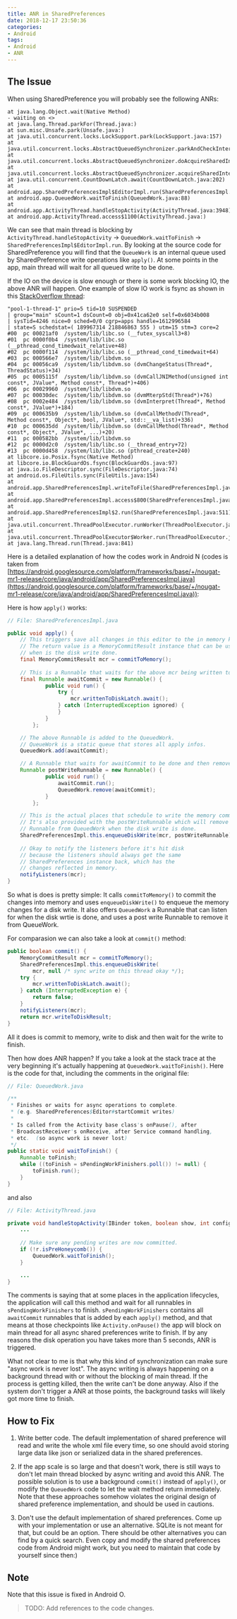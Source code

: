 ```yaml
---
title: ANR in SharedPreferences
date: 2018-12-17 23:50:36
categories:
- Android
tags: 
- Android
- ANR
---
```


## The Issue
When using SharedPreference you will probably see the following ANRs:

```
at java.lang.Object.wait(Native Method)
- waiting on <>
at java.lang.Thread.parkFor(Thread.java:)
at sun.misc.Unsafe.park(Unsafe.java:)
at java.util.concurrent.locks.LockSupport.park(LockSupport.java:157)
at java.util.concurrent.locks.AbstractQueuedSynchronizer.parkAndCheckInterrupt(AbstractQueuedSynchronizer.java:813)
at java.util.concurrent.locks.AbstractQueuedSynchronizer.doAcquireSharedInterruptibly(AbstractQueuedSynchronizer.java:973)
at java.util.concurrent.locks.AbstractQueuedSynchronizer.acquireSharedInterruptibly(AbstractQueuedSynchronizer.java:1281)
at java.util.concurrent.CountDownLatch.await(CountDownLatch.java:202)
at android.app.SharedPreferencesImpl$EditorImpl.run(SharedPreferencesImpl.java:363)
at android.app.QueuedWork.waitToFinish(QueuedWork.java:88)
at android.app.ActivityThread.handleStopActivity(ActivityThread.java:3948)
at android.app.ActivityThread.access$1100(ActivityThread.java:)
```

We can see that main thread is blocking by `ActivityThread.handleStopActivity` -> `QueuedWork.waitToFinish` -> `SharedPreferencesImpl$EditorImpl.run`. By looking at the source code for SharedPreference you will find that the `QueueWork` is an internal queue used by SharedPreference write operations like `apply()`. At some points in the app, main thread will wait for all queued write to be done.

<!-- more -->

If the IO on the device is slow enough or there is some work blocking IO, the above ANR will happen. One example of slow IO work is fsync as shown in this [StackOverflow thread](https://stackoverflow.com/questions/36905415/how-to-analyze-anr-in-sharedpreferences):

```
"pool-1-thread-1" prio=5 tid=10 SUSPENDED
| group="main" sCount=1 dsCount=0 obj=0x41ca62e0 self=0x6034b008
| sysTid=4246 nice=0 sched=0/0 cgrp=apps handle=1612996584
| state=S schedstat=( 189967314 218846863 555 ) utm=15 stm=3 core=2
#00  pc 00021af0  /system/lib/libc.so (__futex_syscall3+8)
#01  pc 0000f0b4  /system/lib/libc.so (__pthread_cond_timedwait_relative+48)
#02  pc 0000f114  /system/lib/libc.so (__pthread_cond_timedwait+64)
#03  pc 000566e7  /system/lib/libdvm.so
#04  pc 00056ca9  /system/lib/libdvm.so (dvmChangeStatus(Thread*, ThreadStatus)+34)
#05  pc 0005115f  /system/lib/libdvm.so (dvmCallJNIMethod(unsigned int const*, JValue*, Method const*, Thread*)+406)
#06  pc 00029960  /system/lib/libdvm.so
#07  pc 00030dec  /system/lib/libdvm.so (dvmMterpStd(Thread*)+76)
#08  pc 0002e484  /system/lib/libdvm.so (dvmInterpret(Thread*, Method const*, JValue*)+184)
#09  pc 000635b9  /system/lib/libdvm.so (dvmCallMethodV(Thread*, Method const*, Object*, bool, JValue*, std::__va_list)+336)
#10  pc 000635dd  /system/lib/libdvm.so (dvmCallMethod(Thread*, Method const*, Object*, JValue*, ...)+20)
#11  pc 000582bb  /system/lib/libdvm.so
#12  pc 0000d2c0  /system/lib/libc.so (__thread_entry+72)
#13  pc 0000d458  /system/lib/libc.so (pthread_create+240)
at libcore.io.Posix.fsync(Native Method)
at libcore.io.BlockGuardOs.fsync(BlockGuardOs.java:97)
at java.io.FileDescriptor.sync(FileDescriptor.java:74)
at android.os.FileUtils.sync(FileUtils.java:154)
at android.app.SharedPreferencesImpl.writeToFile(SharedPreferencesImpl.java:597)
at android.app.SharedPreferencesImpl.access$800(SharedPreferencesImpl.java:52)
at android.app.SharedPreferencesImpl$2.run(SharedPreferencesImpl.java:511)
at java.util.concurrent.ThreadPoolExecutor.runWorker(ThreadPoolExecutor.java:1112)
at java.util.concurrent.ThreadPoolExecutor$Worker.run(ThreadPoolExecutor.java:587)
at java.lang.Thread.run(Thread.java:841)
```

Here is a detailed explanation of how the codes work in Android N (codes is taken from [https://android.googlesource.com/platform/frameworks/base/+/nougat-mr1-release/core/java/android/app/SharedPreferencesImpl.java](https://android.googlesource.com/platform/frameworks/base/+/nougat-mr1-release/core/java/android/app/SharedPreferencesImpl.java)):

Here is how `apply()` works:

```java
// File: SharedPreferencesImpl.java

public void apply() {
    // This triggers save all changes in this editor to the in memory key-value map.
    // The return value is a MemoryCommitResult instance that can be used to listen for
    // when is the disk write done.
    final MemoryCommitResult mcr = commitToMemory();
    
    // This is a Runnable that waits for the above mcr being written to disk.
    final Runnable awaitCommit = new Runnable() {
            public void run() {
                try {
                    mcr.writtenToDiskLatch.await();
                } catch (InterruptedException ignored) {
                }
            }
        };

    // The above Runnable is added to the QueuedWork.
    // QueueWork is a static queue that stores all apply infos.
    QueuedWork.add(awaitCommit);

    // A Runnable that waits for awaitCommit to be done and then remove it from QueuedWork.
    Runnable postWriteRunnable = new Runnable() {
            public void run() {
                awaitCommit.run();
                QueuedWork.remove(awaitCommit);
            }
        };

    // This is the actual places that schedule to write the memory commit result to disk.
    // It's also provided with the postWriteRunnable which will remove the awaitCommit
    // Runnable from QueuedWork when the disk write is done.
    SharedPreferencesImpl.this.enqueueDiskWrite(mcr, postWriteRunnable);
    
    // Okay to notify the listeners before it's hit disk
    // because the listeners should always get the same
    // SharedPreferences instance back, which has the
    // changes reflected in memory.
    notifyListeners(mcr);
}
```

So what is does is pretty simple: It calls `commitToMemory()` to commit the changes into memory and uses `enqueueDiskWrite()` to enqueue the memory changes for a disk write. It also offers `QueuedWork` a Runnable that can listen for when the disk wrtie is done, and uses a post write Runnable to remove it from QueueWork.

For comparasion we can also take a look at `commit()` method:

```java
public boolean commit() {
	MemoryCommitResult mcr = commitToMemory();
	SharedPreferencesImpl.this.enqueueDiskWrite(
		mcr, null /* sync write on this thread okay */);
	try {
		mcr.writtenToDiskLatch.await();
	} catch (InterruptedException e) {
		return false;
	}
	notifyListeners(mcr);
	return mcr.writeToDiskResult;
}
```

All it does is commit to memory, write to disk and then wait for the write to finish.

Then how does ANR happen? If you take a look at the stack trace at the very beginning it's actually happening at `QueuedWork.waitToFinish()`. Here is the code for that, including the comments in the original file:

```java
// File: QueuedWork.java

/**
 * Finishes or waits for async operations to complete.
 * (e.g. SharedPreferences$Editor#startCommit writes)
 *
 * Is called from the Activity base class's onPause(), after
 * BroadcastReceiver's onReceive, after Service command handling,
 * etc.  (so async work is never lost)
 */
public static void waitToFinish() {
	Runnable toFinish;
	while ((toFinish = sPendingWorkFinishers.poll()) != null) {
		toFinish.run();
	}
}
```

and also

```java
// File: ActivityThread.java

private void handleStopActivity(IBinder token, boolean show, int configChanges, int seq) {
	...
	
	// Make sure any pending writes are now committed.
	if (!r.isPreHoneycomb()) {
		QueuedWork.waitToFinish();
	}

	...
}
```

The comments is saying that at some places in the application lifecycles, the application will call this method and wait for all runnables in `sPendingWorkFinishers` to finish. `sPendingWorkFinishers` contains all `awaitCommit` runnables that is added by each `apply()` method, and that means at those checkpoints like `Activity.onPause()` the app will block on main thread for all async shared preferences write to finish. If by any reasons the disk operation you have takes more than 5 seconds, ANR is triggered.

What not clear to me is that why this kind of synchronization can make sure "async work is never lost". The async writing is always happening on a background thread with or without the blocking of main thread. If the process is getting killed, then the write can't be done anyway. Also if the system don't trigger a ANR at those points, the background tasks will likely got more time to finish.

## How to Fix

1. Write better code. The default implementation of shared preference will read and write the whole xml file every time, so one should avoid storing large data like json or serialized data in the shared preferences. 

1. If the app scale is so large and that doesn't work, there is still ways to don't let main thread blocked by async writing and avoid this ANR. The possible solution is to use a background `commit()` instead of `apply()`, or modify the `QueuedWork` code to let the wait method return immediately. Note that these approaches somehow violates the original design of shared preference implementation, and should be used in cautions.

1. Don't use the default implementation of shared preferences. Come up with your implementation or use an alternative. SQLite is not meant for that, but could be an option. There should be other alternatives you can find by a quick search. Even copy and modify the shared preferences code from Android might work, but you need to maintain that code by yourself since then:)

## Note

Note that this issue is fixed in Android O.

> TODO: Add references to the code changes.